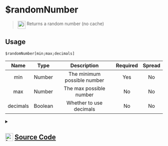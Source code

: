 # $randomNumber
> <img align="top" src="https://upload.wikimedia.org/wikipedia/commons/thumb/e/e4/Infobox_info_icon.svg/160px-Infobox_info_icon.svg.png?20150409153300" alt="image" width="25" height="auto"> Returns a random number (no cache)
## Usage
```
$randomNumber[min;max;decimals]
```
| Name | Type | Description | Required | Spread
| :---: | :---: | :---: | :---: | :---: |
min | Number | The minimum possible number | Yes | No
max | Number | The max possible number | No | No
decimals | Boolean | Whether to use decimals | No | No
<details>
<summary>
    
## <img align="top" src="https://cdn4.iconfinder.com/data/icons/iconsimple-logotypes/512/github-512.png" alt="image" width="25" height="auto">  [Source Code](https://github.com/tryforge/ForgeScript-V2/blob/main/src/native/randomNumber.ts)
    
</summary>
    
```ts
import { ArgType, NativeFunction, Return } from "../structures"

export default new NativeFunction({
    name: "$randomNumber",
    version: "1.0.0",
    description: "Returns a random number (no cache)",
    unwrap: true,
    brackets: true,
    args: [
        {
            name: "min",
            description: "The minimum possible number",
            rest: false,
            required: true,
            type: ArgType.Number,
        },
        {
            name: "max",
            description: "The max possible number",
            rest: false,
            type: ArgType.Number,
        },
        {
            name: "decimals",
            description: "Whether to use decimals",
            rest: false,
            type: ArgType.Boolean,
        },
    ],
    execute(ctx, [min, max, decimals]) {
        const rnd = max ? Math.random() * (max - min) + min : Math.random() * min
        return Return.success(!decimals ? Math.floor(rnd) : rnd)
    },
})

```
    
</details>